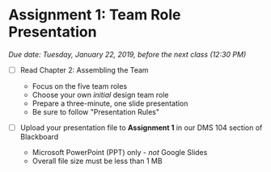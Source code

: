 # Assignment 1: Team Role Presentation
*Due date: Tuesday, January 22, 2019, before the next class (12:30 PM)*

- [ ] Read Chapter 2: Assembling the Team
  - Focus on the five team roles
  - Choose your own *initial* design team role
  - Prepare a three-minute, one slide presentation
  - Be sure to follow "Presentation Rules"

- [ ] Upload your presentation file to **Assignment 1** in our DMS 104 section of Blackboard
  - Microsoft PowerPoint (PPT) only - *not* Google Slides
  - Overall file size must be less than 1 MB